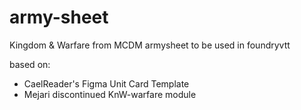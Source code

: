 # army-sheet

Kingdom & Warfare from MCDM armysheet to be used in foundryvtt

based on:
* CaelReader's Figma Unit Card Template
* Mejari discontinued KnW-warfare module
